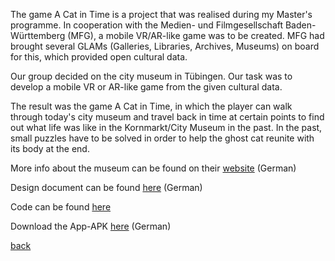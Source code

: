 The game A Cat in Time is a project that was realised during my Master's programme. In cooperation with the Medien- und Filmgesellschaft Baden-Württemberg (MFG), a mobile VR/AR-like game was to be created. MFG had brought several GLAMs (Galleries, Libraries, Archives, Museums) on board for this, which provided open cultural data.

Our group decided on the city museum in Tübingen. Our task was to develop a mobile VR or AR-like game from the given cultural data.

The result was the game A Cat in Time, in which the player can walk through today's city museum and travel back in time at certain points to find out what life was like in the Kornmarkt/City Museum in the past.
In the past, small puzzles have to be solved in order to help the ghost cat reunite with its body at the end.

More info about the museum can be found on their [website](https://www.tuebingen.de/stadtmuseum/) (German)

Design document can be found [here](Cat_Design.pdf) (German)

Code can be found [here](https://github.com/P34nut/A_Cat_In_Time)

Download the App-APK [here](https://drive.google.com/file/d/1_DWjKOdqAxEk2m3imQATNnsY8-dER7HX/view?usp=sharing) (German)

[back](portfolio.md)

